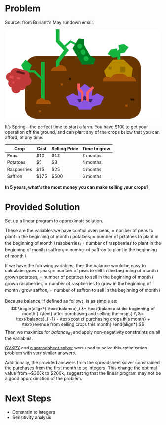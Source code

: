 # Problem
Source: from Brilliant's May rundown email.

![image](./crops.png)

It’s Spring—the perfect time to start a farm. You have $100 to get your operation off the ground, and can plant any of the crops below that you can afford, at any time. 

| Crop        | Cost | Selling Price | Time to grow |
| ----------- | ---- | ------------- | ------------ |
| Peas        | $10  | $12           | 2 months     |
| Potatoes    | $5   | $8            | 4 months     |
| Raspberries | $15  | $25           | 4 months     |
| Saffron     | $175 | $500          | 6 months     |

**In 5 years, what's the most money you can make selling your crops?**

# Provided Solution
Set up a linear program to approximate solution.

These are the variables we have control over:
$\text{peas}_i = \text{number of peas to plant in the beginning of month } i$ 
$\text{potatoes}_i = \text{number of potatoes to plant in the beginning of month } i$ 
$\text{raspberries}_i = \text{number of raspberries to plant in the beginning of month } i$ 
$\text{saffron}_i = \text{number of saffron to plant in the beginning of month } i$ 

If we have the following variables, then the balance would be easy to calculate:
$\text{grown peas}_i = \text{number of peas to sell in the beginning of month } i$ 
$\text{grown potatoes}_i = \text{number of potatoes to sell in the beginning of month } i$ 
$\text{grown raspberries}_i = \text{number of raspberries to grow in the beginning of month } i$ 
$\text{grow saffron}_i = \text{number of saffron to sell in the beginning of month } i$ 

Because balance, if defined as follows, is as simple as:
$$
\begin{align*}
\text{balance}_i &= \text{balance at the beginning of month } i \text{ after purchasing and selling the crops} \\
&= \text{balance}_{i-1} - \text{cost of purchasing crops this month} + \text{revenue from selling crops this month}
\end{align*}
$$
Then we maximize for $balance_{61}$ and apply non-negativity constraints on all the variables.

[CVXPY](https://www.cvxpy.org/) and [a spreadsheet solver](https://help.libreoffice.org/latest/en-US/text/scalc/01/solver.html) were used to solve this optimization problem with very similar answers.

Additionally, the provided answers from the spreadsheet solver constrained the purchases from the first month to be integers. This change the optimal value from ~$300k to $200k, suggesting that the linear program may not be a good approximation of the problem.

# Next Steps
- Constrain to integers
- Sensitivity analysis


